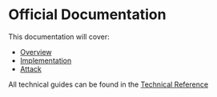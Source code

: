 # Official Documentation

This documentation will cover:

- [Overview](./overview.md)
- [Implementation](./implementation.md)
- [Attack](./attack.md)

All technical guides can be found in the [Technical Reference](../technical-reference/README.md)
